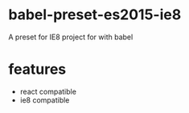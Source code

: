 # babel-preset-es2015-ie8
A preset for IE8 project for with babel

# features

- react compatible
- ie8 compatible

